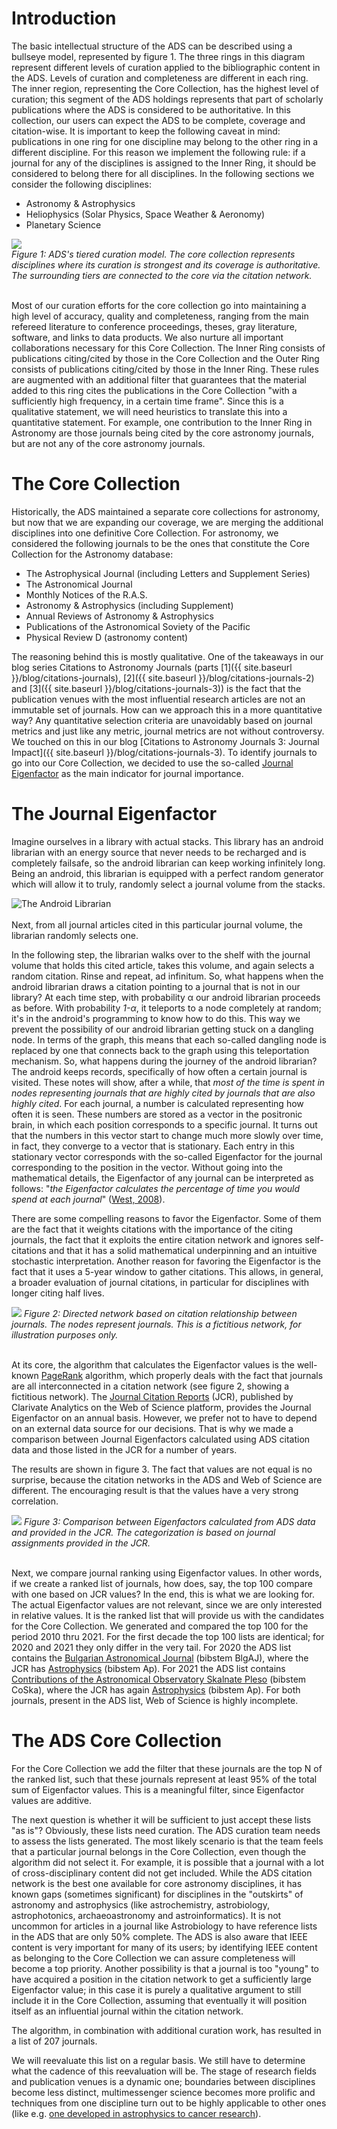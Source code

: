 
# Introduction
The basic intellectual structure of the ADS can be described using a bullseye model, represented by figure 1. The three rings in this diagram represent different levels of curation applied to the bibliographic content in the ADS. Levels of curation and completeness are different in each ring. The inner region, representing the Core Collection, has the highest level of curation; this segment of the ADS holdings represents that part of scholarly publications where the ADS is considered to be authoritative. In this collection, our users can expect the ADS to be complete, coverage and citation-wise. It is important to keep the following caveat in mind: publications in one ring for one discipline may belong to the other ring in a different discipline. For this reason we implement the following rule: if a journal for any of the disciplines is assigned to the Inner Ring, it should be considered to belong there for all disciplines. In the following sections we consider the following disciplines:

* Astronomy & Astrophysics
* Heliophysics (Solar Physics, Space Weather & Aeronomy)
* Planetary Science

<div class="text-center">
    <img class="img-thumbnail" src="{{ site.baseurl }}/blog/images/ads-curation_model_f1.png" />
<br>
<em>Figure 1: ADS's tiered curation model. The core collection represents disciplines where its curation is strongest and its coverage is authoritative. The surrounding tiers are connected to the core via the citation network.
</em>
</div>
<br>

Most of our curation efforts for the core collection go into maintaining a high level of accuracy, quality and completeness, ranging from the main refereed literature to conference proceedings, theses, gray literature, software, and links to data products. We also nurture all important collaborations necessary for this Core Collection. The Inner Ring consists of publications citing/cited by those in the Core Collection and the Outer Ring consists of publications citing/cited by those in the Inner Ring. These rules are augmented with an additional filter that guarantees that the material added to this ring cites the publications in the Core Collection "with a sufficiently high frequency, in a certain time frame". Since this is a qualitative statement, we will need heuristics to translate this into a quantitative statement. For example, one contribution to the Inner Ring in Astronomy are those journals being cited by the core astronomy journals, but are not any of the core astronomy journals. 

# The Core Collection
Historically, the ADS maintained a separate core collections for astronomy, but now that we are expanding our coverage, we are merging the additional disciplines into one definitive Core Collection. For astronomy, we considered the following journals to be the ones that constitute the Core Collection for the Astronomy database:

* The Astrophysical Journal (including Letters and Supplement Series)
* The Astronomical Journal
* Monthly Notices of the R.A.S.
* Astronomy & Astrophysics (including Supplement)
* Annual Reviews of Astronomy & Astrophysics
* Publications of the Astronomical Soviety of the Pacific
* Physical Review D (astronomy content)

The reasoning behind this is mostly qualitative. One of the takeaways in our blog series Citations to Astronomy Journals (parts [1]({{ site.baseurl }}/blog/citations-journals), [2]({{ site.baseurl }}/blog/citations-journals-2) and [3]({{ site.baseurl }}/blog/citations-journals-3)) is the fact that the publication venues with the most influential research articles are not an immutable set of journals. How can we approach this in a more quantitative way? Any quantitative selection criteria are unavoidably based on journal metrics and just like any metric, journal metrics are not without controversy. We touched on this in our blog [Citations to Astronomy Journals 3: Journal Impact]({{ site.baseurl }}/blog/citations-journals-3). To identify journals to go into our Core Collection, we decided to use the so-called [Journal Eigenfactor](https://en.wikipedia.org/wiki/Eigenfactor) as the main indicator for journal importance. 

# The Journal Eigenfactor
Imagine ourselves in a library with actual stacks. This library has an android librarian with an energy source that never needs to be recharged and is completely failsafe, so the android librarian can keep working infinitely long. Being an android, this librarian is equipped with a perfect random generator which will allow it to truly, randomly select a journal volume from the stacks. 
<div class="text-center">
    <img class="img-thumbnail" alt="The Android Librarian" src="{{ site.baseurl }}/blog/images/ads-curation_model_android.png" /></div>
<br>
Next, from all journal articles cited in this particular journal volume, the librarian randomly selects one. 

In the following step, the librarian walks over to the shelf with the journal volume that holds this cited article, takes this volume, and again selects a random citation. Rinse and repeat, ad infinitum. So, what happens when the android librarian draws a citation pointing to a journal that is not in our library? At each time step, with probability α our android librarian proceeds as before. With probability *1-α*, it teleports to a node completely at random; it's in the android's programming to know how to do this. This way we prevent the possibility of our android librarian getting stuck on a dangling node. In terms of the graph, this means that each so-called dangling node is replaced by one that connects back to the graph using this teleportation mechanism. So, what happens during the journey of the android librarian? The android keeps records, specifically of how often a certain journal is visited. These notes will show, after a while, that *most of the time is spent in nodes representing journals that are highly cited by journals that are also highly cited*. For each journal, a number is calculated representing how often it is seen. These numbers are stored as a vector in the positronic brain, in which each position corresponds to a specific journal. It turns out that the numbers in this vector start to change much more slowly over time, in fact, they converge to a vector that is stationary. Each entry in this stationary vector corresponds with the so-called Eigenfactor for the journal corresponding to the position in the vector. Without going into the mathematical details, the Eigenfactor of any journal can be interpreted as follows: "*the Eigenfactor calculates the percentage of time you would spend at each journal*" ([West, 2008](https://www.researchtrends.com/cgi/viewcontent.cgi?article=1332&context=researchtrends)). 

There are some compelling reasons to favor the Eigenfactor. Some of them are the fact that it weights citations with the importance of the citing journals, the fact that it exploits the entire citation network and ignores self-citations and that it has a solid mathematical underpinning and an intuitive stochastic interpretation. Another reason for favoring the Eigenfactor is the fact that it uses a 5-year window to gather citations. This allows, in general, a broader evaluation of journal citations, in particular for disciplines with longer citing half lives. 

<div class="text-center">
    <img class="img-thumbnail" src="{{ site.baseurl }}/blog/images/ads-curation_model_f2.png" />
<em>Figure 2: Directed network based on citation relationship between journals. The nodes represent journals. This is a fictitious network, for illustration purposes only.
</em>
</div>
<br>

At its core, the algorithm that calculates the Eigenfactor values is the well-known [PageRank](https://en.wikipedia.org/wiki/PageRank) algorithm, which properly deals with the fact that journals are all interconnected in a citation network (see figure 2, showing a fictitious network). The [Journal Citation Reports](https://en.wikipedia.org/wiki/Journal_Citation_Reports) (JCR), published by Clarivate Analytics on the Web of Science platform, provides the Journal Eigenfactor on an annual basis. However, we prefer not to have to depend on an external data source for our decisions. That is why we made a comparison between Journal Eigenfactors calculated using ADS citation data and those listed in the JCR for a number of years.

The results are shown in figure 3. The fact that values are not equal is no surprise, because the citation networks in the ADS and Web of Science are different. The encouraging result is that the values have a very strong correlation.

<div class="text-center">
    <img class="img-thumbnail" src="{{ site.baseurl }}/blog/images/ads-curation_model_f3.png" />
<em>Figure 3: Comparison between Eigenfactors calculated from ADS data and provided in the JCR. The categorization is based on journal assignments provided in the JCR.
</em>
</div>
<br>

Next, we compare journal ranking using Eigenfactor values. In other words, if we create a ranked list of journals, how does, say, the top 100 compare with one based on JCR values? In the end, this is what we are looking for. The actual Eigenfactor values are not relevant, since we are only interested in relative values. It is the ranked list that will provide us with the candidates for the Core Collection. We generated and compared the top 100 for the period 2010 thru 2021. For the first decade the top 100 lists are identical; for 2020 and 2021 they only differ in the very tail. For 2020 the ADS list contains the [Bulgarian Astronomical Journal](https://www.astro.bas.bg/AIJ/) (bibstem BlgAJ), where the JCR has [Astrophysics](https://www.springer.com/journal/10511) (bibstem Ap). For 2021 the ADS list contains [Contributions of the Astronomical Observatory Skalnate Pleso](https://www.ta3.sk/caosp/) (bibstem CoSka), where the JCR has again [Astrophysics](https://www.springer.com/journal/10511) (bibstem Ap). For both journals, present in the ADS list, Web of Science is highly incomplete.

# The ADS Core Collection
For the Core Collection we add the filter that these journals are the top N of the ranked list, such that these journals represent at least 95% of the total sum of Eigenfactor values. This is a meaningful filter, since Eigenfactor values are additive.

The next question is whether it will be sufficient to just accept these lists "as is"? Obviously, these lists need curation. The ADS curation team needs to assess the lists generated. The most likely scenario is that the team feels that a particular journal belongs in the Core Collection, even though the algorithm did not select it. For example, it is possible that a journal with a lot of cross-disciplinary content did not get included. While the ADS citation network is the best one available for core astronomy disciplines, it has known gaps (sometimes significant) for disciplines in the "outskirts" of astronomy and astrophysics (like astrochemistry, astrobiology, astrophotonics, archaeoastronomy and astroinformatics). It is not uncommon for articles in a journal like Astrobiology to have reference lists in the ADS that are only 50% complete. The ADS is also aware that IEEE content is very important for many of its users; by identifying IEEE content as belonging to the Core Collection we can assure completeness will become a top priority. Another possibility is that a journal is too "young" to have acquired a position in the citation network to get a sufficiently large Eigenfactor value; in this case it is purely a qualitative argument to still include it in the Core Collection, assuming that eventually it will position itself as an influential journal within the citation network. 

The algorithm, in combination with additional curation work, has resulted in a list of 207 journals.

We will reevaluate this list on a regular basis. We still have to determine what the cadence of this reevaluation will be. The stage of research fields and publication venues is a dynamic one; boundaries between disciplines become less distinct, multimessenger science becomes more prolific and techniques from one discipline turn out to be highly applicable to other ones (like e.g. [one developed in astrophysics to cancer research](https://ui.adsabs.harvard.edu/abs/2021IOIns...2..247T/abstract)).